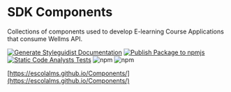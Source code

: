 # SDK Components

Collections of components used to develop E-learning Course Applications that consume Wellms API. 

[![Generate Styleguidist Documentation](https://github.com/EscolaLMS/Components/actions/workflows/pages.yml/badge.svg)](https://github.com/EscolaLMS/Components/actions/workflows/pages.yml)
[![Publish Package to npmjs](https://github.com/EscolaLMS/Components/actions/workflows/publish.yml/badge.svg)](https://github.com/EscolaLMS/Components/actions/workflows/publish.yml)
[![Static Code Analysts Tests](https://github.com/EscolaLMS/Components/actions/workflows/tests.yaml/badge.svg)](https://github.com/EscolaLMS/Components/actions/workflows/tests.yaml)
![npm](https://img.shields.io/npm/v/@escolalms/components)
![npm](https://img.shields.io/npm/dm/@escolalms/components)

[https://escolalms.github.io/Components/](https://escolalms.github.io/Components/)
